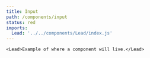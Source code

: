 ```yaml
---
title: Input
path: /components/input
status: red
imports:
  Lead: '../../components/Lead/index.js'
---
```


```render html
<Lead>Example of where a component will live.</Lead>
```
